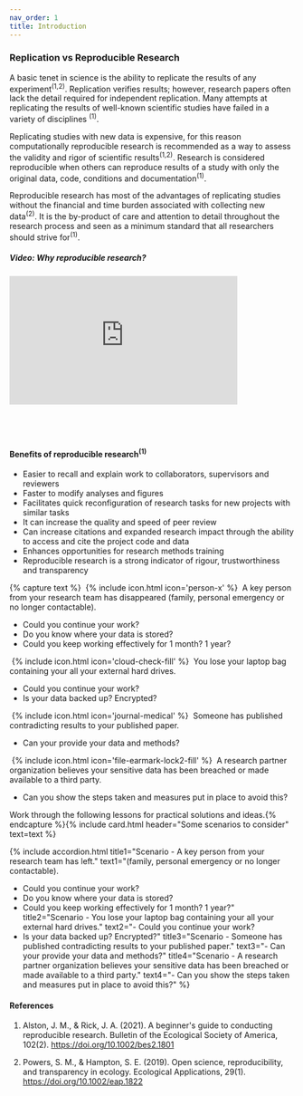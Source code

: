 ```yaml
---
nav_order: 1
title: Introduction
---
```


### Replication vs Reproducible Research

A basic tenet in science is the ability to replicate the results of any experiment<sup>(1,2)</sup>. Replication verifies results; however, research papers often lack the detail required for independent replication. Many attempts at replicating the results of well-known scientific studies have failed in a variety of disciplines <sup>(1)</sup>. 

Replicating studies with new data is expensive, for this reason computationally reproducible research is recommended as a way to assess the validity and rigor of scientific results<sup>(1,2)</sup>. Research is considered reproducible when others can reproduce results of a study with only the original data, code, conditions and documentation<sup>(1)</sup>. 

Reproducible research has most of the advantages of replicating studies without the financial and time burden associated with collecting new data<sup>(2)</sup>. It is the by-product of care and attention to detail throughout the research process and seen as a minimum standard that all researchers should strive for<sup>(1)</sup>.

##### Video: Why reproducible research?
<div style="padding:56.25% 0 0 0;position:relative;"><iframe src="https://player.vimeo.com/video/766353650?h=fb39c9c8a8&amp;badge=0&amp;autopause=0&amp;player_id=0&amp;app_id=58479" frameborder="0" allow="autoplay; fullscreen; picture-in-picture" allowfullscreen style="position:absolute;top:0;left:0;width:80%;height:80%;" title="Reproducible Research Tutorial"></iframe></div><script src="https://player.vimeo.com/api/player.js"></script>

#### Benefits of reproducible research<sup>(1)</sup>
- Easier to recall and explain work to collaborators, supervisors and reviewers
- Faster to modify analyses and figures
- Facilitates quick reconfiguration of research tasks for new projects with similar tasks
- It can increase the quality and speed of peer review
- Can increase citations and expanded research impact through the ability to access and cite the project code and data
- Enhances opportunities for research methods training
- Reproducible research is a strong indicator of rigour, trustworthiness and transparency

{% capture text %}
&nbsp;{% include icon.html icon='person-x' %}&nbsp; A key person from your research team has disappeared (family, personal emergency or no longer contactable).
 - Could you continue your work? 
 - Do you know where your data is stored? 
 - Could you keep working effectively for 1 month? 1 year?

&nbsp;{% include icon.html icon='cloud-check-fill' %}&nbsp; You lose your laptop bag containing your all your external hard drives.
 - Could you continue your work? 
 - Is your data backed up? Encrypted?

&nbsp;{% include icon.html icon='journal-medical' %}&nbsp; Someone has published contradicting results to your published paper.
- Can your provide your data and methods?
 
&nbsp;{% include icon.html icon='file-earmark-lock2-fill' %}&nbsp; A research partner organization believes your sensitive data has been breached or made available to a third party.
- Can you show the steps taken and measures put in place to avoid this?

Work through the following lessons for practical solutions and ideas.{% endcapture %}{% include card.html header="Some scenarios to consider" text=text %}

{% include accordion.html title1="Scenario - A key person from your research team has left." 
text1="(family, personal emergency or no longer contactable).
 - Could you continue your work? 
 - Do you know where your data is stored? 
 - Could you keep working effectively for 1 month? 1 year?" 
 title2="Scenario - You lose your laptop bag containing your all your external hard drives." 
 text2="- Could you continue your work?
 - Is your data backed up? Encrypted?" 
 title3="Scenario - Someone has published contradicting results to your published paper." 
 text3="- Can your provide your data and methods?" 
 title4="Scenario - A research partner organization believes your sensitive data has been breached or made available to a third party." 
 text4="- Can you show the steps taken and measures put in place to avoid this?" %}

#### References
1. Alston, J. M., & Rick, J. A. (2021). A beginner's guide to conducting reproducible research. Bulletin of the Ecological Society of America, 102(2). https://doi.org/10.1002/bes2.1801

2. Powers, S. M., & Hampton, S. E. (2019). Open science, reproducibility, and transparency in ecology. Ecological Applications, 29(1). https://doi.org/10.1002/eap.1822

